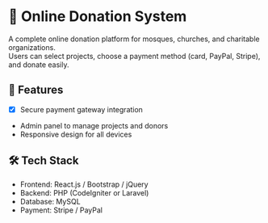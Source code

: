 # 🏦 Online Donation System

A complete online donation platform for mosques, churches, and charitable organizations.  
Users can select projects, choose a payment method (card, PayPal, Stripe), and donate easily.

## 🚀 Features

- [x] Secure payment gateway integration
- Admin panel to manage projects and donors
- Responsive design for all devices

## 🛠️ Tech Stack

- Frontend: React.js / Bootstrap / jQuery
- Backend: PHP (CodeIgniter or Laravel)
- Database: MySQL
- Payment: Stripe / PayPal

